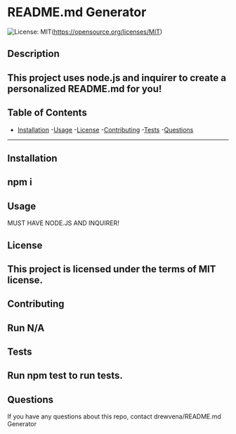 # README.md Generator
![License: MIT](https://img.shields.io/badge/License-MIT-yellow.svg)(https://opensource.org/licenses/MIT)

 ##  Description
 This project uses node.js and inquirer to create a personalized README.md for you! 
 ---
 ## Table of Contents
 - [Installation](#installation)
 -[Usage](#usage)
 -[License](#license)
 -[Contributing](#contributing)
 -[Tests](#tests)
 -[Questions](#questions)
 ---
 ## Installation
 npm i
 --
 ## Usage
 MUST HAVE NODE.JS AND INQUIRER!
 ## License
 This project is licensed under the terms of MIT
 license.
 --
 ## Contributing
 Run N/A
 --
 ## Tests
 Run npm test to run tests.
 --
 ## Questions
 If you have any questions about this repo, contact drewvena/README.md Generator
